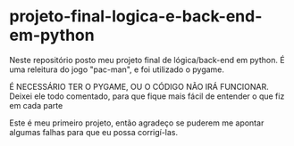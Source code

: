 # projeto-final-logica-e-back-end-em-python
Neste repositório posto meu projeto final de lógica/back-end em python. É uma releitura do jogo "pac-man", e foi utilizado o pygame.

É NECESSÁRIO TER O PYGAME, OU O CÓDIGO NÃO IRÁ FUNCIONAR.
Deixei ele todo comentado, para que fique mais fácil de entender o que fiz em cada parte

Este é meu primeiro projeto, então agradeço se puderem me apontar algumas falhas para que eu possa corrigí-las. 
